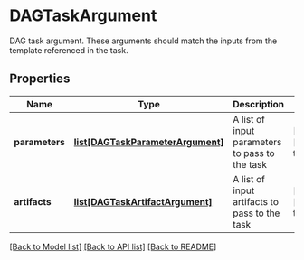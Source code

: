 # DAGTaskArgument

DAG task argument.  These arguments should match the inputs from the template referenced in the task.
## Properties
Name | Type | Description | Notes
------------ | ------------- | ------------- | -------------
**parameters** | [**list[DAGTaskParameterArgument]**](DAGTaskParameterArgument.md) | A list of input parameters to pass to the task | [optional] [default to []]
**artifacts** | [**list[DAGTaskArtifactArgument]**](DAGTaskArtifactArgument.md) | A list of input artifacts to pass to the task | [optional] [default to []]

[[Back to Model list]](../README.md#documentation-for-models) [[Back to API list]](../README.md#documentation-for-api-endpoints) [[Back to README]](../README.md)


